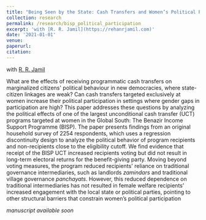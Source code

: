 ```yaml
---
title: "Being Seen by the State: Cash Transfers and Women’s Political Participation in Pakistan"
collection: research
permalink: /research/bisp_political_participation
excerpt: 'with [R. R. Jamil](https://rehanrjamil.com)'
date: '2021-01-01'
venue:
paperurl: 
citation: 
---
```

with [R. R. Jamil](https://rehanrjamil.com) 

What are the effects of receiving programmatic cash transfers on marginalized citizens' political behaviour in new democracies, where state-citizen linkages are weak? Can cash transfers targeted exclusively at women increase their political participation in settings where gender gaps in participation are high? This paper addresses these questions by analyzing the political effects of one of the largest unconditional cash transfer (UCT) programs targeted at women in the Global South: The Benazir Income Support Programme (BISP). The paper presents findings from an original household survey of 2254 respondents, which uses a regression discontinuity design to analyze the political behavior of program recipients and non-recipients close to the eligibility cutoff. We find evidence that receipt of the BISP UCT increased recipients voting but did not result in long-term electoral returns for the benefit-giving party. Moving beyond voting measures, the program reduced recipients' reliance on traditional governance intermediaries, such as landlords _zamindars_ and traditional village governance _panchayats_. However, this reduced dependence on traditional intermediaries has not resulted in female welfare recipients’ increased engagement with the local state or political parties, pointing to other structural barriers that constrain women’s political participation

_manuscript available soon_